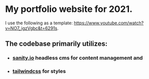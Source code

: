 # My portfolio website for 2021.

I use the following as a template: https://www.youtube.com/watch?v=NO7_jgzVgbc&t=6291s.

## The codebase primarily utilizes:

- ### **[sanity.io](https://www.sanity.io/)** headless cms for content management and
- ### **[tailwindcss](https://tailwindcss.com/)** for styles
